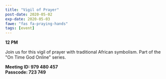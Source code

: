 ```yaml
---
title: "Vigil of Prayer"
post-date: 2020-05-02
exp-date: 2020-05-03
fawe: "fas fa-praying-hands"
tags: [event]
---
```

**12 PM**

Join us for this vigil of prayer with traditional African symbolism. Part of the "On Time God Online" series.

**Meeting ID: 979 480 457**
<br>
**Passcode: 723 749**